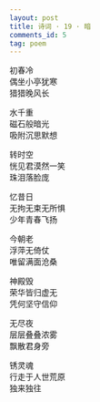 ```yaml
---
layout: post
title: 诗词 · 19 · 暗
comments_id: 5
tag: poem
---
```


初春冷<br />
偶坐小亭犹寒<br />
猎猎晚风长

水千重<br />
磁石般暗光<br />
吸附沉思默想

转时空<br />
恍见君漠然一笑<br />
珠泪落脸庞

忆昔日<br />
无拘无束无所惧<br />
少年青春飞扬

今朝老<br />
浮萍无倚仗<br />
唯留满面沧桑

神殿毁<br />
荣华皆归虚无<br />
凭何坚守信仰

无尽夜<br />
层层叠叠浓雾<br />
飘散君身旁

锈灵魂<br />
行走于人世荒原<br />
独来独往
